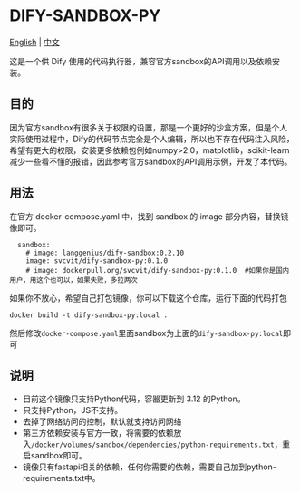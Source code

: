 # DIFY-SANDBOX-PY
[English](README.md) | [中文](README_CN.md)

这是一个供 Dify 使用的代码执行器，兼容官方sandbox的API调用以及依赖安装。

## 目的
因为官方sandbox有很多关于权限的设置，那是一个更好的沙盒方案，但是个人实际使用过程中，Dify的代码节点完全是个人编辑，所以也不存在代码注入风险，希望有更大的权限，安装更多依赖包例如numpy>2.0，matplotlib，scikit-learn 减少一些看不懂的报错，因此参考官方sandbox的API调用示例，开发了本代码。

## 用法
在官方 docker-compose.yaml 中，找到 sandbox 的 image 部分内容，替换镜像即可。
```
  sandbox:
    # image: langgenius/dify-sandbox:0.2.10
    image: svcvit/dify-sandbox-py:0.1.0
    # image: dockerpull.org/svcvit/dify-sandbox-py:0.1.0  #如果你是国内用户，用这个也可以，如果失败，多拉两次
```

如果你不放心，希望自己打包镜像，你可以下载这个仓库，运行下面的代码打包
```
docker build -t dify-sandbox-py:local .
```
然后修改`docker-compose.yaml`里面sandbox为上面的`dify-sandbox-py:local`即可


## 说明
- 目前这个镜像只支持Python代码，容器更新到 3.12 的Python。
- 只支持Python，JS不支持。
- 去掉了网络访问的控制，默认就支持访问网络
- 第三方依赖安装与官方一致，将需要的依赖放入`/docker/volumes/sandbox/dependencies/python-requirements.txt`，重启sandbox即可。
- 镜像只有fastapi相关的依赖，任何你需要的依赖，需要自己加到python-requirements.txt中。




